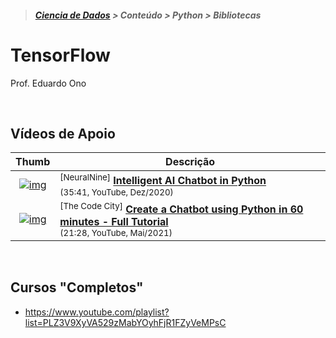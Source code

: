 > <h5><a href="https://github.com/eduardo-ono/Ciencia-de-Dados">Ciencia de Dados</a> > Conteúdo > Python > Bibliotecas</h5>

# TensorFlow

Prof. Eduardo Ono

<br>

## Vídeos de Apoio

| Thumb | Descrição |
| :-: | --- |
| [![img](https://img.youtube.com/vi/1lwddP0KUEg/default.jpg)](https://www.youtube.com/watch?v=1lwddP0KUEg) | <sup>[NeuralNine]</sup> [__Intelligent AI Chatbot in Python__](https://www.youtube.com/watch?v=1lwddP0KUEg)<br> <sub>(35:41, YouTube, Dez/2020)</sub>
| [![img](https://img.youtube.com/vi/MwUBWpedVkc/default.jpg)](https://www.youtube.com/watch?v=MwUBWpedVkc) | <sup>[The Code City]</sup> [__Create a Chatbot using Python in 60 minutes - Full Tutorial__](https://www.youtube.com/watch?v=MwUBWpedVkc)<br> <sub>(21:28, YouTube, Mai/2021)</sub>

<br>

## Cursos "Completos"

* https://www.youtube.com/playlist?list=PLZ3V9XyVA529zMabYOyhFjR1FZyVeMPsC

<br>
